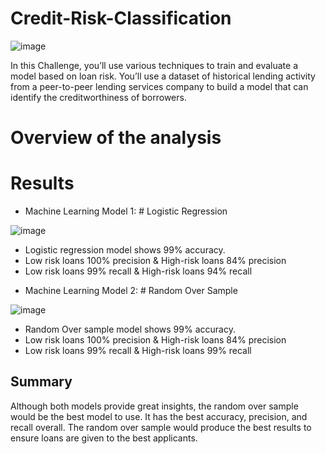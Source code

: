 # Credit-Risk-Classification




![image](https://github.com/jalainep/credit-risk-classification/assets/143963189/24285b8d-cb87-4913-b3a2-70fd72a87a5a)

In this Challenge, you’ll use various techniques to train and evaluate a model based on loan risk. You’ll use a dataset of historical lending activity from a peer-to-peer lending services company to build a model that can identify the creditworthiness of borrowers.





# Overview of the analysis





# Results

* Machine Learning Model 1: # Logistic Regression

  
![image](https://github.com/jalainep/credit-risk-classification/assets/143963189/80590cb3-5ea1-44c9-8803-f7635dafd893)




- Logistic regression model shows 99% accuracy.
- Low risk loans 100% precision & High-risk loans 84% precision
- Low risk loans 99% recall & High-risk loans 94% recall















* Machine Learning Model 2: # Random Over Sample

 
  
![image](https://github.com/jalainep/credit-risk-classification/assets/143963189/ae02367d-e5ce-4f7b-bf60-cad3afb70068)





- Random Over sample model shows 99% accuracy.
- Low risk loans 100% precision & High-risk loans 84% precision
- Low risk loans 99% recall & High-risk loans 99% recall





## Summary

Although both models provide great insights, the random over sample would be the best model to use. It has the best accuracy, precision, and recall overall. The random over sample would produce the best results to ensure loans are given to the best applicants.
